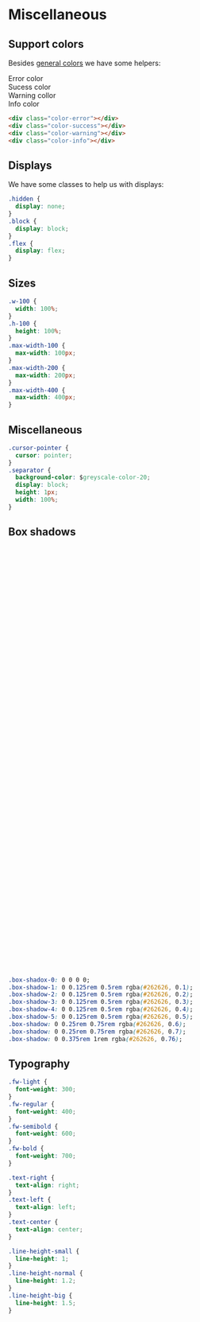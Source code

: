 <script setup>
import Card from '../../lib/components/info/Card.vue'
</script>

<style lang="scss">
body {
    overflow-x: scroll !important;
    overflow-y: scroll !important;
}

@import "@/scss/custom/base-theme/utilities/_colors.scss";
@import "@/scss/custom/base-theme/utilities/_displays.scss";
@import "@/scss/custom/base-theme/utilities/_miscellaneous.scss";
@import "@/scss/custom/base-theme/utilities/_typography.scss";
@import "@/scss/custom/base-theme/utilities/_grid.scss";

.col-3 {
    margin: 1rem;
    height: 80px;
    border-radius: 8px;
    background-color: $red-color-30;
}
</style>

# Miscellaneous

## Support colors

Besides [general colors](/scss/colors) we have some helpers:

<div class="color-error">Error color</div>
<div class="color-success">Sucess color</div>
<div class="color-warning">Warning collor</div>
<div class="color-info">Info color</div>

```html
<div class="color-error"></div>
<div class="color-success"></div>
<div class="color-warning"></div>
<div class="color-info"></div>
```

## Displays

We have some classes to help us with displays:

```css
.hidden {
  display: none;
}
.block {
  display: block;
}
.flex {
  display: flex;
}
```

## Sizes

```css
.w-100 {
  width: 100%;
}
.h-100 {
  height: 100%;
}
.max-width-100 {
  max-width: 100px;
}
.max-width-200 {
  max-width: 200px;
}
.max-width-400 {
  max-width: 400px;
}
```

## Miscellaneous

```css
.cursor-pointer {
  cursor: pointer;
}
.separator {
  background-color: $greyscale-color-20;
  display: block;
  height: 1px;
  width: 100%;
}
```

## Box shadows

<Card>
    <div class="row" style="justify-content: center;">
        <div class="col-3 box-shadow-0"></div>
        <div class="col-3 box-shadow-1"></div>
        <div class="col-3 box-shadow-2"></div>
        <div class="col-3 box-shadow-3"></div>
        <div class="col-3 box-shadow-4"></div>
        <div class="col-3 box-shadow-5"></div>
        <div class="col-3 box-shadow-6"></div>
        <div class="col-3 box-shadow-7"></div>
        <div class="col-3 box-shadow-8"></div>
    </div>
</Card>

```css
.box-shadox-0: 0 0 0 0;
.box-shadow-1: 0 0.125rem 0.5rem rgba(#262626, 0.1);
.box-shadow-2: 0 0.125rem 0.5rem rgba(#262626, 0.2);
.box-shadow-3: 0 0.125rem 0.5rem rgba(#262626, 0.3);
.box-shadow-4: 0 0.125rem 0.5rem rgba(#262626, 0.4);
.box-shadow-5: 0 0.125rem 0.5rem rgba(#262626, 0.5);
.box-shadow: 0 0.25rem 0.75rem rgba(#262626, 0.6);
.box-shadow: 0 0.25rem 0.75rem rgba(#262626, 0.7);
.box-shadow: 0 0.375rem 1rem rgba(#262626, 0.76);
```

## Typography

```css
.fw-light {
  font-weight: 300;
}
.fw-regular {
  font-weight: 400;
}
.fw-semibold {
  font-weight: 600;
}
.fw-bold {
  font-weight: 700;
}

.text-right {
  text-align: right;
}
.text-left {
  text-align: left;
}
.text-center {
  text-align: center;
}

.line-height-small {
  line-height: 1;
}
.line-height-normal {
  line-height: 1.2;
}
.line-height-big {
  line-height: 1.5;
}
```
